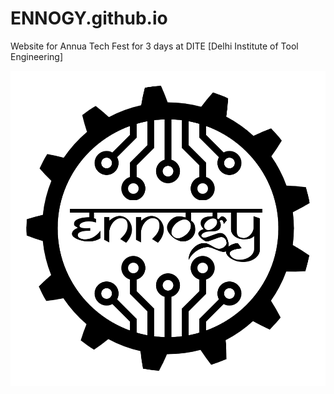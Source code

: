 # ENNOGY.github.io
Website for Annua Tech Fest for 3 days at DITE [Delhi Institute of Tool Engineering]

![](https://github.com/ENNOGY/ENNOGY.github.io/blob/master/logo-ennogy.png)
